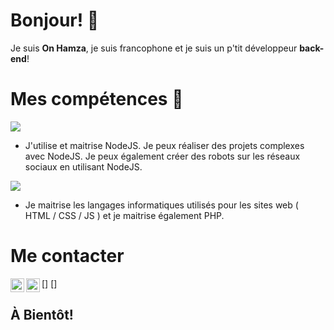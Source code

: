 # Bonjour! 👋
Je suis **On Hamza**, je suis francophone et je suis un p'tit développeur __back-end__!

# Mes compétences 💫
 ![](https://i.imgur.com/lbz51f9.png)
- J'utilise et maitrise NodeJS.
Je peux réaliser des projets complexes avec NodeJS.
Je peux également créer des robots sur les réseaux sociaux en utilisant NodeJS.

 ![](https://i.imgur.com/jHqJKXy.png)
 - Je maitrise les langages informatiques utilisés pour les sites web
 ( HTML  / CSS  / JS  ) et je maitrise également PHP.

# Me contacter

[<img align="left" alt="On Hamza - YouTube" width="22px" src="https://cdn.jsdelivr.net/npm/simple-icons@v3/icons/youtube.svg" />]
[<img align="left" alt="On Hamza - Discord" width="22px" src="https://cdn.discordapp.com/emojis/693493074277695647.png" />]

## À Bientôt!
